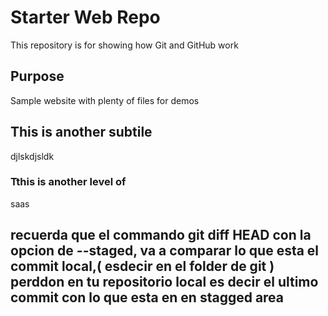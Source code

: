 # Starter Web Repo

This repository is for showing how Git and GitHub work

## Purpose

Sample website with plenty of files for demos




## This is another subtile

djlskdjsldk

### Tthis is another level of
saas
## recuerda que el commando git diff HEAD con la opcion de --staged, va a comparar lo que esta el commit local,( esdecir en el folder de git ) perddon en tu repositorio local es decir el ultimo commit con lo que esta en en stagged area
